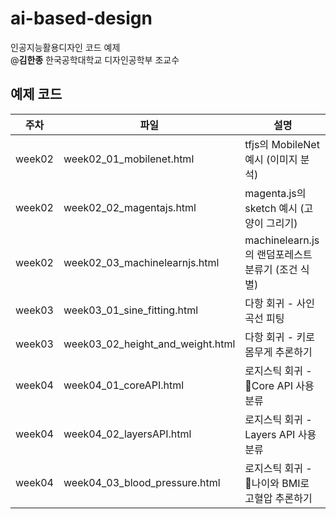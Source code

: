 # ai-based-design
인공지능활용디자인 코드 예제  
@**김한종** 한국공학대학교 디자인공학부 조교수

## 예제 코드
|주차|파일|설명|
|---|---|---|
|week02|week02_01_mobilenet.html|tfjs의 MobileNet 예시 (이미지 분석)|
|week02|week02_02_magentajs.html|magenta.js의 sketch 예시 (고양이 그리기)|
|week02|week02_03_machinelearnjs.html|machinelearn.js의 랜덤포레스트분류기 (조건 식별)|
|week03|week03_01_sine_fitting.html|다항 회귀 - 사인 곡선 피팅|
|week03|week03_02_height_and_weight.html|다항 회귀 - 키로 몸무게 추론하기|
|week04|week04_01_coreAPI.html|로지스틱 회귀 - Core API 사용 분류|
|week04|week04_02_layersAPI.html|로지스틱 회귀 - Layers API 사용 분류|
|week04|week04_03_blood_pressure.html|로지스틱 회귀 - 나이와 BMI로 고혈압 추론하기|
